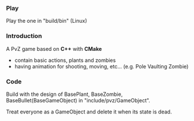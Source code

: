 ### Play
Play the one in "build/bin" (Linux)

### Introduction
A PvZ game based on **C++** with **CMake**
- contain basic actions, plants and zombies
- having animation for shooting, moving, etc... (e.g. Pole Vaulting Zombie)

### Code
Build with the design of BasePlant, BaseZombie, BaseBullet(BaseGameObject) in "include/pvz/GameObject".

Treat everyone as a GameObject and delete it when its state is dead.
